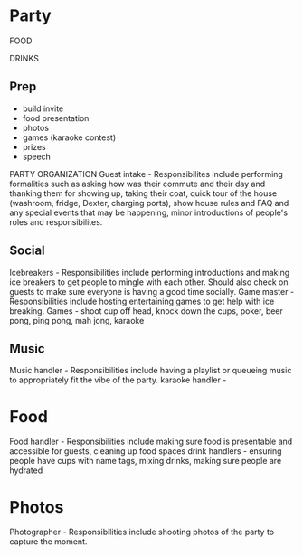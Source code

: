 # Party

FOOD

DRINKS

## Prep

- build invite
- food presentation
- photos
- games (karaoke contest)
- prizes
- speech

PARTY ORGANIZATION
Guest intake - Responsibilites include performing formalities such as asking how was their commute and their day and thanking them for showing up, taking their coat, quick tour of the house (washroom, fridge, Dexter, charging ports), show house rules and FAQ and any special events that may be happening, minor introductions of people's roles and responsibilites.

## Social

Icebreakers - Responsibilities include performing introductions and making ice breakers to get people to mingle with each other. Should also check on guests to make sure everyone is having a good time socially.
Game master - Responsibilities include hosting entertaining games to get help with ice breaking.
Games - shoot cup off head, knock down the cups, poker, beer pong, ping pong, mah jong, karaoke

## Music

Music handler - Responsibilities include having a playlist or queueing music to appropriately fit the vibe of the party.
karaoke handler -

# Food

Food handler - Responsibilities include making sure food is presentable and accessible for guests, cleaning up food spaces
drink handlers - ensuring people have cups with name tags, mixing drinks, making sure people are hydrated

# Photos

Photographer - Responsibilities include shooting photos of the party to capture the moment.
